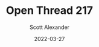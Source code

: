 ---
layout: podcast
title: "Open Thread 217"
author: Scott Alexander
description: https://astralcodexten.substack.com/p/open-thread-217
date: 2022-03-27
length: 958371
duration: 239
guid: open-thread-217
---